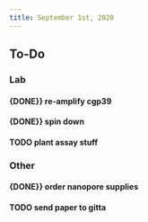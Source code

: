 ```yaml
---
title: September 1st, 2020
---
```


## **To-Do**
### **Lab**
#### {DONE}} re-amplify cgp39

#### {DONE}} spin down 

#### TODO plant assay stuff 

### **Other**
#### {DONE}} order nanopore supplies

#### TODO send paper to gitta
